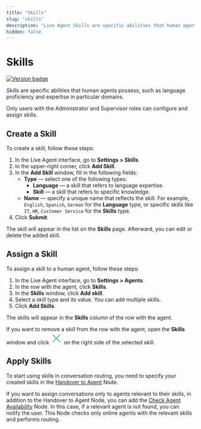 ```yaml
---
title: "Skills"
slug: "skills"
description: "Live Agent Skills are specific abilities that human agents possess, such as language proficiency and expertise in particular domains."
hidden: false
---
```


# Skills

<a href="Added"><img src="https://img.shields.io/badge/Added_in-v4.60-blue" alt="Version badge" /></a>

_Skills_ are specific abilities that human agents possess, such as language proficiency and expertise in particular domains.

Only users with the Administrator and Supervisor roles can configure and assign skills.

## Create a Skill

To create a skill, follow these steps:

1. In the Live Agent interface, go to **Settings > Skills**.
2. In the upper-right corner, click **Add Skill**.
3. In the **Add Skill** window, fill in the following fields:
    - **Type** — select one of the following types:
        - **Language** — a skill that refers to language expertise.
        - **Skill** — a skill that refers to specific knowledge.
    - **Name** — specify a unique name that reflects the skill. For example, `English`, `Spanish`, `German` for the **Language** type, or specific skills like `IT`, `HR`, `Customer Service` for the **Skills** type.
4. Click **Submit**.

The skill will appear in the list on the **Skills** page.
Afterward, you can edit or delete the added skill.

## Assign a Skill 

To assign a skill to a human agent, follow these steps:

1. In the Live Agent interface, go to **Settings > Agents**.
2. In the row with the agent, click **Skills**.
3. In the **Skills** window, click **Add skill**.
4. Select a skill type and its value. You can add multiple skills.
5. Click **Add Skills**.

The skills will appear in the **Skills** column of the row with the agent.

If you want to remove a skill from the row with the agent, open the **Skills** window and click ![cross](../../../static/img/_assets/icons/cross.svg) on the right side of the selected skill.

## Apply Skills

To start using skills in conversation routing, you need to specify your created skills in the [Handover to Agent](../../ai/build/node-reference/service/handover-to-agent.md) Node.

If you want to assign conversations only to agents relevant to their skills, in addition to the Handover to Agent Node, you can add the [Check Agent Availability](../../ai/build/node-reference/service/check-agent-availability.md) Node.
In this case, if a relevant agent is not found, you can notify the user. This Node checks only online agents with the relevant skills and performs routing.